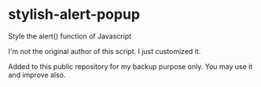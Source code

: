 # stylish-alert-popup
Style the alert() function of Javascript

I'm not the original author of this script. I just customized it.

Added to this public repository for my backup purpose only. You may use it and improve also.
